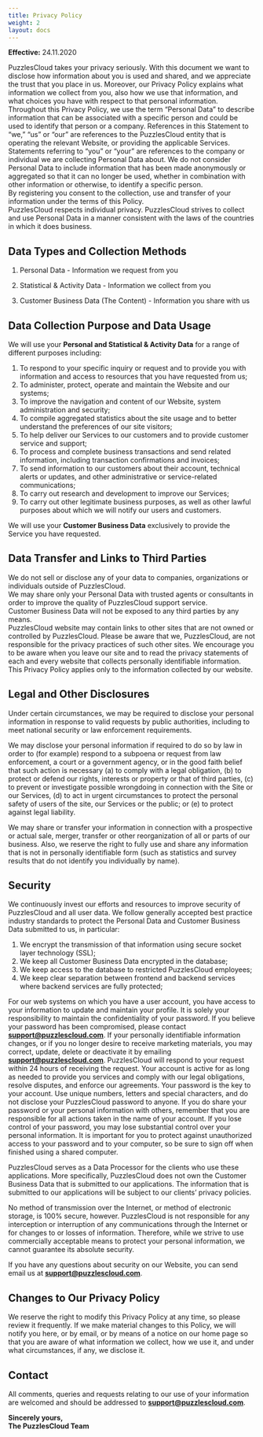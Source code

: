 ```yaml
---
title: Privacy Policy
weight: 2
layout: docs
---
```

**Effective:** 24.11.2020 

PuzzlesCloud takes your privacy seriously. With this document we want to disclose how information about you is used and shared, and we appreciate the trust that you place in us. Moreover, our Privacy Policy explains what information we collect from you, also how we use that information, and what choices you have with respect to that personal information.  
Throughout this Privacy Policy, we use the term “Personal Data” to describe information that can be associated with a specific person and could be used to identify that person or a company. References in this Statement to “we,” “us” or “our” are references to the PuzzlesCloud entity that is operating the relevant Website, or providing the applicable Services. Statements referring to “you” or “your” are references to the company or individual we are collecting Personal Data about. We do not consider Personal Data to include information that has been made anonymously or aggregated so that it can no longer be used, whether in combination with other information or otherwise, to identify a specific person.  
By registering you consent to the collection, use and transfer of your information under the terms of this Policy.  
PuzzlesCloud respects individual privacy. PuzzlesCloud strives to collect and use Personal Data in a manner consistent with the laws of the countries in which it does business.  

## Data Types and Collection Methods

1.  Personal Data - Information we request from you

5.  Statistical & Activity Data - Information we collect from you

13.  Customer Business Data (The Content) - Information you share with us

## Data Collection Purpose and Data Usage

We will use your **Personal and Statistical & Activity Data** for a range of different purposes including:  

1.  To respond to your specific inquiry or request and to provide you with information and access to resources that you have requested from us;
2.  To administer, protect, operate and maintain the Website and our systems;
3.  To improve the navigation and content of our Website, system administration and security;
4.  To compile aggregated statistics about the site usage and to better understand the preferences of our site visitors;
5.  To help deliver our Services to our customers and to provide customer service and support;
6.  To process and complete business transactions and send related information, including transaction confirmations and invoices;
7.  To send information to our customers about their account, technical alerts or updates, and other administrative or service-related communications;
8.  To carry out research and development to improve our Services;
9.  To carry out other legitimate business purposes, as well as other lawful purposes about which we will notify our users and customers.

We will use your **Customer Business Data** exclusively to provide the Service you have requested.  

## Data Transfer and Links to Third Parties

We do not sell or disclose any of your data to companies, organizations or individuals outside of PuzzlesCloud.  
We may share only your Personal Data with trusted agents or consultants in order to improve the quality of PuzzlesCloud support service.  
Customer Business Data will not be exposed to any third parties by any means.  
PuzzlesCloud website may contain links to other sites that are not owned or controlled by PuzzlesCloud. Please be aware that we, PuzzlesCloud, are not responsible for the privacy practices of such other sites. We encourage you to be aware when you leave our site and to read the privacy statements of each and every website that collects personally identifiable information. This Privacy Policy applies only to the information collected by our website.  

## Legal and Other Disclosures

Under certain circumstances, we may be required to disclose your personal information in response to valid requests by public authorities, including to meet national security or law enforcement requirements.  

We may disclose your personal information if required to do so by law in order to (for example) respond to a subpoena or request from law enforcement, a court or a government agency, or in the good faith belief that such action is necessary (a) to comply with a legal obligation, (b) to protect or defend our rights, interests or property or that of third parties, (c) to prevent or investigate possible wrongdoing in connection with the Site or our Services, (d) to act in urgent circumstances to protect the personal safety of users of the site, our Services or the public; or (e) to protect against legal liability.  

We may share or transfer your information in connection with a prospective or actual sale, merger, transfer or other reorganization of all or parts of our business. Also, we reserve the right to fully use and share any information that is not in personally identifiable form (such as statistics and survey results that do not identify you individually by name).  

## Security

We continuously invest our efforts and resources to improve security of PuzzlesCloud and all user data. We follow generally accepted best practice industry standards to protect the Personal Data and Customer Business Data submitted to us, in particular:

1.  We encrypt the transmission of that information using secure socket layer technology (SSL);
2.  We keep all Customer Business Data encrypted in the database;
3.  We keep access to the database to restricted PuzzlesCloud employees;
4.  We keep clear separation between frontend and backend services where backend services are fully protected;

For our web systems on which you have a user account, you have access to your information to update and maintain your profile. It is solely your responsibility to maintain the confidentiality of your password. If you believe your password has been compromised, please contact **support@puzzlescloud.com**. If your personally identifiable information changes, or if you no longer desire to receive marketing materials, you may correct, update, delete or deactivate it by emailing **support@puzzlescloud.com**. PuzzlesCloud will respond to your request within 24 hours of receiving the request. Your account is active for as long as needed to provide you services and comply with our legal obligations, resolve disputes, and enforce our agreements. Your password is the key to your account. Use unique numbers, letters and special characters, and do not disclose your PuzzlesCloud password to anyone. If you do share your password or your personal information with others, remember that you are responsible for all actions taken in the name of your account. If you lose control of your password, you may lose substantial control over your personal information. It is important for you to protect against unauthorized access to your password and to your computer, so be sure to sign off when finished using a shared computer.  

PuzzlesCloud serves as a Data Processor for the clients who use these applications. More specifically, PuzzlesCloud does not own the Customer Business Data that is submitted to our applications. The information that is submitted to our applications will be subject to our clients’ privacy policies.  

No method of transmission over the Internet, or method of electronic storage, is 100% secure, however. PuzzlesCloud is not responsible for any interception or interruption of any communications through the Internet or for changes to or losses of information. Therefore, while we strive to use commercially acceptable means to protect your personal information, we cannot guarantee its absolute security.  

If you have any questions about security on our Website, you can send email us at **support@puzzlescloud.com**.  

## Changes to Our Privacy Policy

We reserve the right to modify this Privacy Policy at any time, so please review it frequently. If we make material changes to this Policy, we will notify you here, or by email, or by means of a notice on our home page so that you are aware of what information we collect, how we use it, and under what circumstances, if any, we disclose it.

## Contact

All comments, queries and requests relating to our use of your information are welcomed and should be addressed to **support@puzzlescloud.com**.  

**Sincerely yours,  
The PuzzlesCloud Team**